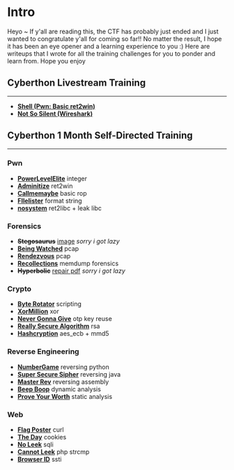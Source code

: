 # Intro

Heyo ~ If y'all are reading this, the CTF has probably just ended and I just wanted to congratulate y'all for coming so far!! No matter the result, I hope it has been an eye opener and a learning experience to you :) Here are writeups that I wrote for all the training challenges for you to ponder and learn from. Hope you enjoy 

## Cyberthon Livestream Training
---

- **[Shell (Pwn: Basic ret2win)](https://github.com/caprinux/Cyberthon-Training/tree/main/Livestream%20Training/shell)** 
- **[Not So Silent (Wireshark)](https://github.com/caprinux/Cyberthon-Training/tree/main/Livestream%20Training/Not%20So%20Silent)**

## Cyberthon 1 Month Self-Directed Training
---

### Pwn

- **[PowerLevelElite](https://github.com/caprinux/Cyberthon-2021-Training/tree/main/Self-Directed%20Learning/Pwn/PowerLevelElite)** integer
- **[Adminitize](https://github.com/caprinux/Cyberthon-2021-Training/tree/main/Self-Directed%20Learning/Pwn/Adminitize)** ret2win
- **[Callmemaybe](https://github.com/caprinux/Cyberthon-2021-Training/tree/main/Self-Directed%20Learning/Pwn/Call%20Me%20Maybe)** basic rop
- **[FIlelister](https://github.com/caprinux/Cyberthon-2021-Training/tree/main/Self-Directed%20Learning/Pwn/Filelister)** format string
- **[nosystem](https://github.com/caprinux/Cyberthon-2021-Training/tree/main/Self-Directed%20Learning/Pwn/NoSystem)** ret2libc + leak libc

### Forensics
- **~~Stegosaurus~~** [image](https://imgur.com/gR2DgQD) _sorry i got lazy_
- **[Being Watched](https://github.com/caprinux/Cyberthon-2021-Training/tree/main/Self-Directed%20Learning/Forensics/Being%20Watched)** pcap
- **[Rendezvous](https://github.com/caprinux/Cyberthon-2021-Training/tree/main/Self-Directed%20Learning/Forensics/Rendezvous)** pcap
- **[Recollections](https://github.com/caprinux/Cyberthon-2021-Training/tree/main/Self-Directed%20Learning/Forensics/Recollections)** memdump forensics
- **~~Hyperbolic~~** [repair pdf](https://www.ilovepdf.com/repair-pdf) _sorry i got lazy_

### Crypto
- **[Byte Rotator](https://github.com/caprinux/Cyberthon-2021-Training/tree/main/Self-Directed%20Learning/Crypto/Byte%20Rotator)** scripting
- **[XorMillion](https://github.com/caprinux/Cyberthon-2021-Training/tree/main/Self-Directed%20Learning/Crypto/Xor%20Million)** xor
- **[Never Gonna Give](https://github.com/caprinux/Cyberthon-2021-Training/tree/main/Self-Directed%20Learning/Crypto/Never%20Gonna%20Give)** otp key reuse
- **[Really Secure Algorithm](https://github.com/caprinux/Cyberthon-2021-Training/tree/main/Self-Directed%20Learning/Crypto/Really%20Secure%20Algorithm)** rsa
- **[Hashcryption](https://github.com/caprinux/Cyberthon-2021-Training/tree/main/Self-Directed%20Learning/Crypto/Hashcryption)** aes_ecb + mmd5

### Reverse Engineering
- **[NumberGame](https://github.com/caprinux/Cyberthon-2021-Training/tree/main/Self-Directed%20Learning/RE/Number%20Game)** reversing python
- **[Super Secure Sipher](https://github.com/caprinux/Cyberthon-2021-Training/tree/main/Self-Directed%20Learning/RE/Super%20Secure%20Sipher)** reversing java
- **[Master Rev](https://github.com/caprinux/Cyberthon-2021-Training/tree/main/Self-Directed%20Learning/RE/Master%20Rev)** reversing assembly
- **[Beep Boop](https://github.com/caprinux/Cyberthon-2021-Training/tree/main/Self-Directed%20Learning/RE/Beepboop)** dynamic analysis
- **[Prove Your Worth](https://github.com/caprinux/Cyberthon-2021-Training/tree/main/Self-Directed%20Learning/RE/Prove%20Your%20Worth)** static analysis 

### Web
- **[Flag Poster](https://github.com/caprinux/Cyberthon-2021-Training/tree/main/Self-Directed%20Learning/Web/Flag%20Poster)** curl
- **[The Day](https://github.com/caprinux/Cyberthon-2021-Training/tree/main/Self-Directed%20Learning/Web/The%20Day)** cookies
- **[No Leek](https://github.com/caprinux/Cyberthon-2021-Training/tree/main/Self-Directed%20Learning/Web/No%20Leek)** sqli
- **[Cannot Leek](https://github.com/caprinux/Cyberthon-2021-Training/tree/main/Self-Directed%20Learning/Web/Cannot%20Leek)** php strcmp
- **[Browser ID](https://github.com/caprinux/Cyberthon-2021-Training/tree/main/Self-Directed%20Learning/Web/BrowserID)** ssti


